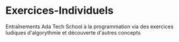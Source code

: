 # Exercices-Individuels
Entraînements Ada Tech School à la programmation via des exercices ludiques d'algorythmie et découverte d'autres concepts
